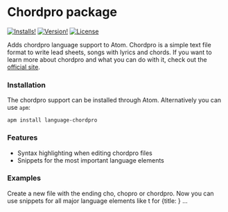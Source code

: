 # Chordpro package
[![Installs!](https://img.shields.io/apm/dm/language-chordpro.svg?style=flat-square)](https://atom.io/packages/language-chordpro)
[![Version!](https://img.shields.io/apm/v/language-chordpro.svg?style=flat-square)](https://atom.io/packages/language-chordpro)
[![License](https://img.shields.io/apm/l/language-chordpro.svg?style=flat-square)](https://github.com/spiehler/language-chordpro/blob/master/LICENSE.md)

Adds chordpro language support to Atom. Chordpro is a simple text file format to write lead sheets, songs with lyrics and chords. If you want to learn more about chordpro and what you can do with it, check out the [official site](http://www.chordpro.org).

### Installation
The chordpro support can be installed through Atom. Alternatively you can use `apm`:

`apm install language-chordpro`

### Features
* Syntax highlighting when editing chordpro files
* Snippets for the most important language elements

### Examples
Create a new file with the ending cho, chopro or chordpro. Now you can use snippets for all major language elements like t for {title: } ...